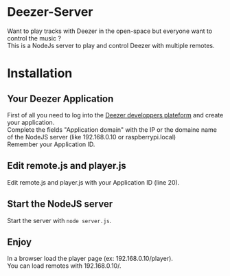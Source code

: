 Deezer-Server
=============

Want to play tracks with Deezer in the open-space but everyone want to control the music ?    
This is a NodeJs server to play and control Deezer with multiple remotes.

Installation
============

Your Deezer Application
---------------

First of all you need to log into the [Deezer developpers plateform](http://developers.deezer.com/) and create your application.   
Complete the fields "Application domain" with the IP or the domaine name of the NodeJS server (like 192.168.0.10 or raspberrypi.local)   
Remember your Application ID.    

Edit remote.js and player.js
----------------------------

Edit remote.js and player.js with your Application ID (line 20).

Start the NodeJS server
-----------------------
Start the server with `node server.js`.

Enjoy
-----
In a browser load the player page (ex: 192.168.0.10/player).   
You can load remotes with 192.168.0.10/.

